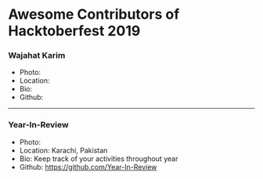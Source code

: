 # Awesome Contributors of Hacktoberfest 2019

### Wajahat Karim
- Photo: 
- Location: 
- Bio: 
- Github: 

-----------

### Year-In-Review
- Photo: 
- Location: Karachi, Pakistan
- Bio: Keep track of your activities throughout year
- Github: https://github.com/Year-In-Review
